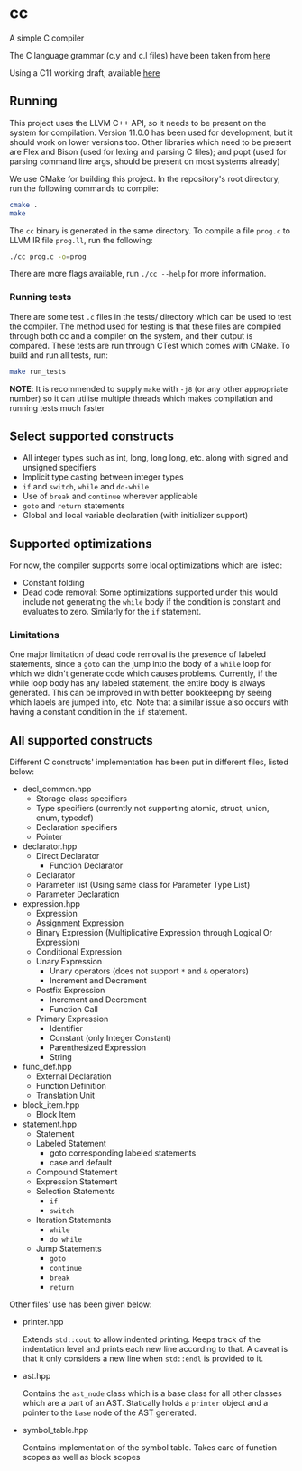 # cc

A simple C compiler

The C language grammar (c.y and c.l files) have been taken from
[here](http://www.quut.com/c/ANSI-C-grammar-y-2011.html)

Using a C11 working draft, available
[here](http://www.open-std.org/JTC1/SC22/WG14/www/docs/n1570.pdf)

## Running

This project uses the LLVM C++ API, so it needs to be present on the system for
compilation. Version 11.0.0 has been used for development, but it should work on
lower versions too. Other libraries which need to be present are Flex and Bison
(used for lexing and parsing C files); and popt (used for parsing command line
args, should be present on most systems already)

We use CMake for building this project. In the repository's root directory, run
the following commands to compile:

```sh
cmake .
make
```

The `cc` binary is generated in the same directory. To compile a file `prog.c` to
LLVM IR file `prog.ll`, run the following:

```sh
./cc prog.c -o=prog
```

There are more flags available, run `./cc --help` for more information.

### Running tests

There are some test `.c` files in the tests/ directory which can be used to
test the compiler. The method used for testing is that these files are compiled
through both cc and a compiler on the system, and their output is compared.
These tests are run through CTest which comes with CMake. To build and run all tests, run:

```sh
make run_tests
```

**NOTE**: It is recommended to supply `make` with `-j8` (or any other appropriate
number) so it can utilise multiple threads which makes compilation and running
tests much faster

## Select supported constructs

- All integer types such as int, long, long long, etc. along with signed and
  unsigned specifiers
- Implicit type casting between integer types
- `if` and `switch`, `while` and `do-while`
- Use of `break` and `continue` wherever applicable
- `goto` and `return` statements
- Global and local variable declaration (with initializer support)

## Supported optimizations

For now, the compiler supports some local optimizations which are listed:

- Constant folding
- Dead code removal: Some optimizations supported under this would include not
  generating the `while` body if the condition is constant and evaluates to zero.
  Similarly for the `if` statement.

### Limitations

One major limitation of dead code removal is the presence of labeled statements,
since a `goto` can the jump into the body of a `while` loop for which we didn't
generate code which causes problems. Currently, if the while loop body has any
labeled statement, the entire body is always generated. This can be improved in
with better bookkeeping by seeing which labels are jumped into, etc. Note that a
similar issue also occurs with having a constant condition in the `if` statement.

## All supported constructs

Different C constructs' implementation has been put in different files, listed
below:

- decl_common.hpp
  - Storage-class specifiers
  - Type specifiers (currently not supporting atomic, struct, union, enum,
    typedef)
  - Declaration specifiers
  - Pointer
- declarator.hpp
  - Direct Declarator
    - Function Declarator
  - Declarator
  - Parameter list (Using same class for Parameter Type List)
  - Parameter Declaration
- expression.hpp
  - Expression
  - Assignment Expression
  - Binary Expression (Multiplicative Expression through Logical Or Expression)
  - Conditional Expression
  - Unary Expression
    - Unary operators (does not support `*` and `&` operators)
    - Increment and Decrement
  - Postfix Expression
    - Increment and Decrement
    - Function Call
  - Primary Expression
    - Identifier
    - Constant (only Integer Constant)
    - Parenthesized Expression
    - String
- func_def.hpp
  - External Declaration
  - Function Definition
  - Translation Unit
- block_item.hpp
  - Block Item
- statement.hpp
  - Statement
  - Labeled Statement
    - goto corresponding labeled statements
    - case and default
  - Compound Statement
  - Expression Statement
  - Selection Statements
    - `if`
    - `switch`
  - Iteration Statements
    - `while`
    - `do while`
  - Jump Statements
    - `goto`
    - `continue`
    - `break`
    - `return`

Other files' use has been given below:

- printer.hpp

  Extends `std::cout` to allow indented printing. Keeps track of the
  indentation level and prints each new line according to that. A caveat is that
  it only considers a new line when `std::endl` is provided to it.
- ast.hpp

  Contains the `ast_node` class which is a base class for all other
  classes which are a part of an AST. Statically holds a `printer` object and a
  pointer to the `base` node of the AST generated.

- symbol_table.hpp

  Contains implementation of the symbol table. Takes care of function scopes as
  well as block scopes